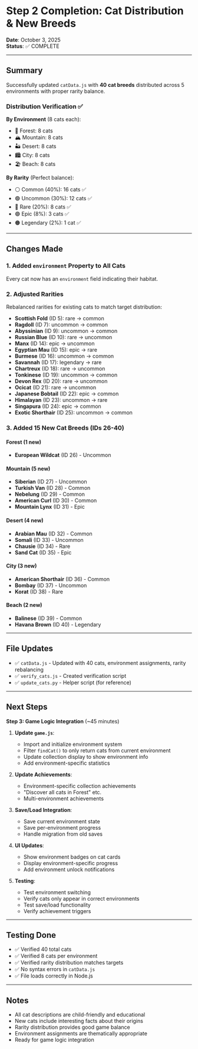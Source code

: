 # Step 2 Completion: Cat Distribution & New Breeds

**Date**: October 3, 2025  
**Status**: ✅ COMPLETE

---

## Summary

Successfully updated `catData.js` with **40 cat breeds** distributed across 5 environments with proper rarity balance.

### Distribution Verification ✅

**By Environment** (8 cats each):

- 🌲 Forest: 8 cats
- 🏔️ Mountain: 8 cats  
- 🏜️ Desert: 8 cats
- 🏙️ City: 8 cats
- 🏖️ Beach: 8 cats

**By Rarity** (Perfect balance):

- ⚪ Common (40%): 16 cats ✅
- 🟢 Uncommon (30%): 12 cats ✅
- 🔵 Rare (20%): 8 cats ✅
- 🟣 Epic (8%): 3 cats ✅
- 🟠 Legendary (2%): 1 cat ✅

---

## Changes Made

### 1. Added `environment` Property to All Cats

Every cat now has an `environment` field indicating their habitat.

### 2. Adjusted Rarities

Rebalanced rarities for existing cats to match target distribution:

- **Scottish Fold** (ID 5): rare → common
- **Ragdoll** (ID 7): uncommon → common  
- **Abyssinian** (ID 9): uncommon → common
- **Russian Blue** (ID 10): rare → uncommon
- **Manx** (ID 14): epic → uncommon
- **Egyptian Mau** (ID 15): epic → rare
- **Burmese** (ID 16): uncommon → common
- **Savannah** (ID 17): legendary → rare
- **Chartreux** (ID 18): rare → uncommon
- **Tonkinese** (ID 19): uncommon → common
- **Devon Rex** (ID 20): rare → uncommon
- **Ocicat** (ID 21): rare → uncommon
- **Japanese Bobtail** (ID 22): epic → common
- **Himalayan** (ID 23): uncommon → rare
- **Singapura** (ID 24): epic → common
- **Exotic Shorthair** (ID 25): uncommon → common

### 3. Added 15 New Cat Breeds (IDs 26-40)

#### Forest (1 new)

- **European Wildcat** (ID 26) - Uncommon

#### Mountain (5 new)

- **Siberian** (ID 27) - Uncommon
- **Turkish Van** (ID 28) - Common
- **Nebelung** (ID 29) - Common
- **American Curl** (ID 30) - Common
- **Mountain Lynx** (ID 31) - Epic

#### Desert (4 new)

- **Arabian Mau** (ID 32) - Common
- **Somali** (ID 33) - Uncommon
- **Chausie** (ID 34) - Rare
- **Sand Cat** (ID 35) - Epic

#### City (3 new)

- **American Shorthair** (ID 36) - Common
- **Bombay** (ID 37) - Uncommon
- **Korat** (ID 38) - Rare

#### Beach (2 new)

- **Balinese** (ID 39) - Common
- **Havana Brown** (ID 40) - Legendary

---

## File Updates

- ✅ `catData.js` - Updated with 40 cats, environment assignments, rarity rebalancing
- ✅ `verify_cats.js` - Created verification script
- ✅ `update_cats.py` - Helper script (for reference)

---

## Next Steps

**Step 3: Game Logic Integration** (~45 minutes)

1. **Update `game.js`**:
   - Import and initialize environment system
   - Filter `findCat()` to only return cats from current environment
   - Update collection display to show environment info
   - Add environment-specific statistics

2. **Update Achievements**:
   - Environment-specific collection achievements
   - "Discover all cats in Forest" etc.
   - Multi-environment achievements

3. **Save/Load Integration**:
   - Save current environment state
   - Save per-environment progress
   - Handle migration from old saves

4. **UI Updates**:
   - Show environment badges on cat cards
   - Display environment-specific progress
   - Add environment unlock notifications

5. **Testing**:
   - Test environment switching
   - Verify cats only appear in correct environments
   - Test save/load functionality
   - Verify achievement triggers

---

## Testing Done

- ✅ Verified 40 total cats
- ✅ Verified 8 cats per environment
- ✅ Verified rarity distribution matches targets
- ✅ No syntax errors in `catData.js`
- ✅ File loads correctly in Node.js

---

## Notes

- All cat descriptions are child-friendly and educational
- New cats include interesting facts about their origins
- Rarity distribution provides good game balance
- Environment assignments are thematically appropriate
- Ready for game logic integration
